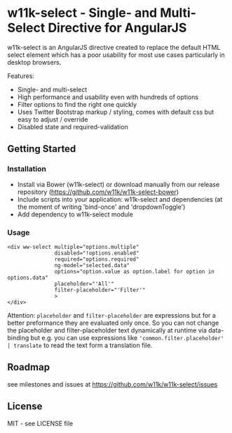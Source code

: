 # w11k-select - Single- and Multi-Select Directive for AngularJS

w11k-select is an AngularJS directive created to replace the default HTML select element which has a poor usability for most use cases particularly in desktop browsers.

Features:

* Single- and multi-select
* High performance and usability even with hundreds of options
* Filter options to find the right one quickly
* Uses Twitter Bootstrap markup / styling, comes with default css but easy to adjust / override
* Disabled state and required-validation
 

## Getting Started

### Installation

* Install via Bower (w11k-select) or download manually from our release repository (https://github.com/w11k/w11k-select-bower)
* Include scripts into your application: w11k-select and dependencies (at the moment of writing 'bind-once' and 'dropdownToggle')
* Add dependency to w11k-select module

### Usage

    <div ww-select multiple="options.multiple"
                   disabled="!options.enabled"
                   required="options.required"
                   ng-model="selected.data"
                   options="option.value as option.label for option in options.data"
                   placeholder="'All'"
                   filter-placeholder="'Filter'"
                   >
    </div>
    
Attention: ```placeholder``` and ```filter-placeholder``` are expressions but for a better preformance they are evaluated only once. So you can not change the placeholder and filter-placeholder text dynamically at runtime via data-binding but e.g. you can use expressions like ```'common.filter.placeholder' | translate``` to read the text form a translation file. 


## Roadmap

see milestones and issues at https://github.com/w11k/w11k-select/issues


## License

MIT - see LICENSE file
